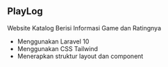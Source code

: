 ## PlayLog
Website Katalog Berisi Informasi Game dan Ratingnya

- Menggunakan Laravel 10
- Menggunakan CSS Tailwind
- Menerapkan struktur layout dan component

